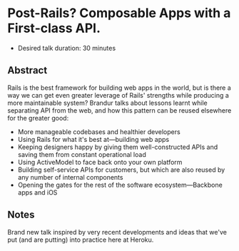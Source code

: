 # Post-Rails? Composable Apps with a First-class API.

* Desired talk duration: 30 minutes

## Abstract

Rails is the best framework for building web apps in the world, but is there a way we can get even greater leverage of Rails' strengths while producing a more maintainable system? Brandur talks about lessons learnt while separating API from the web, and how this pattern can be reused elsewhere for the greater good:

* More manageable codebases and healthier developers
* Using Rails for what it's best at&mdash;building web apps
* Keeping designers happy by giving them well-constructed APIs and saving them from constant operational load
* Using ActiveModel to face back onto your own platform
* Building self-service APIs for customers, but which are also reused by any number of internal components
* Opening the gates for the rest of the software ecosystem&mdash;Backbone apps and iOS


## Notes

Brand new talk inspired by very recent developments and ideas that we've put (and are putting) into practice here at Heroku.
